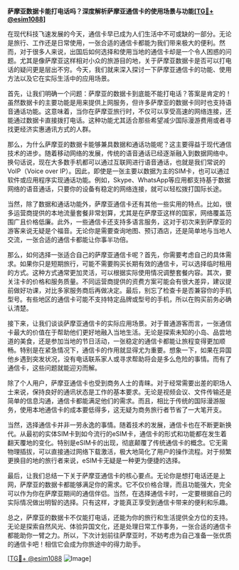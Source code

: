 **萨摩亚数据卡能打电话吗？深度解析萨摩亚通信卡的使用场景与功能[[TG💪+ @esim1088](https://t.me/s/esim1088)]**

在现代科技飞速发展的今天，通信卡早已成为人们生活中不可或缺的一部分。无论是旅行、工作还是日常使用，一张合适的通信卡都能为我们带来极大的便利。然而，对于很多人来说，出国后如何选择和使用当地的通信卡却是一个令人困惑的问题。尤其是像萨摩亚这样相对小众的旅游目的地，关于萨摩亚数据卡是否可以打电话的疑问更是层出不穷。今天，我们就来深入探讨一下萨摩亚通信卡的功能、使用方法以及它在实际生活中的应用场景。

首先，让我们明确一个问题：萨摩亚的数据卡到底能不能打电话？答案是肯定的！虽然数据卡的主要功能是用来提供上网服务，但许多萨摩亚的数据卡同时也支持语音通话功能。这意味着，当你在萨摩亚旅行时，不仅可以享受高速的网络连接，还能通过数据卡直接拨打电话。这种功能尤其适合那些希望减少国际漫游费用或者寻找更经济实惠通讯方式的人群。

那么，为什么萨摩亚的数据卡能够兼具数据和通话功能呢？这主要得益于现代通信技术的进步。随着移动网络的发展，传统的语音通话已经逐渐融入到数据网络中。换句话说，现在大多数手机都可以通过互联网进行语音通话，也就是我们常说的VoIP（Voice over IP）。因此，即使是一张主要以数据为主的SIM卡，也可以通过软件或应用程序实现通话功能。例如，Skype、WhatsApp等应用都支持基于数据网络的语音通话，只要你的设备有稳定的网络连接，就可以轻松拨打国际长途。

当然，除了数据和通话功能外，萨摩亚通信卡还有其他一些实用的特点。比如，很多运营商提供的本地流量套餐非常划算，尤其是在萨摩亚这样的国家，网络覆盖范围广且价格低廉。此外，一些通信卡还支持多语言服务，这对于初次来到萨摩亚的游客来说无疑是个福音。无论你是需要查询地图、预订酒店，还是简单地与当地人交流，一张合适的通信卡都能让你事半功倍。

那么，如何选择一张适合自己的萨摩亚通信卡呢？首先，你需要考虑自己的具体需求。如果你只是短期旅行，可能不需要购买长期有效的通信卡，可以选择临时租用的方式。这种方式通常更加灵活，可以根据实际使用情况调整套餐内容。其次，要关注卡的价格和服务质量。不同运营商提供的资费方案可能会有很大差异，建议提前做好功课，对比多家服务商后再做决定。最后，别忘了检查卡是否兼容你的手机型号。有些地区的通信卡可能不支持特定品牌或型号的手机，所以在购买前务必确认清楚。

接下来，让我们谈谈萨摩亚通信卡的实际应用场景。对于普通游客而言，一张通信卡最大的价值在于帮助他们更好地融入当地生活。无论是探索未知的小岛、品尝地道的美食，还是参加当地的节日活动，一张稳定的通信卡都能让旅程变得更加顺畅。特别是在紧急情况下，通信卡的作用就显得尤为重要。想象一下，如果在异国他乡遇到突发状况，没有电话联系家人或寻求帮助将会是多么危险的事情。而有了通信卡，这些问题就能迎刃而解。

除了个人用户，萨摩亚通信卡也受到商务人士的青睐。对于经常需要出差的职场人士来说，保持良好的通讯状态是工作的基本要求。无论是视频会议、文件传输还是简单的信息沟通，通信卡都能满足他们的需求。而且，相比于传统的国际漫游服务，使用本地通信卡的成本要低得多，这无疑为商务旅行者节省了一大笔开支。

当然，选择通信卡并非一劳永逸的事情。随着技术的发展，通信卡也在不断更新换代。从最初的实体SIM卡到如今流行的eSIM卡，通信卡的形式和功能都在发生着翻天覆地的变化。特别是eSIM卡的出现，彻底颠覆了传统通信卡的概念。它无需物理插拔，可以直接通过网络下载激活，极大地简化了用户的操作流程。对于频繁更换目的地的旅行者来说，eSIM卡无疑是一种更为便捷的选择。

最后，让我们总结一下关于萨摩亚通信卡的核心要点。无论你是想打电话还是上网，萨摩亚的数据卡都能够满足你的需求。它不仅价格合理，而且功能强大，完全可以作为你在萨摩亚期间的通信伴侣。当然，在选择通信卡时，一定要根据自己的实际情况做出明智的选择。只有这样，才能真正享受到通信卡带来的便利和乐趣。

总之，萨摩亚的数据卡不仅能打电话，还能为你的旅行和生活提供全方位的支持。无论是探索自然风光、体验异国文化，还是处理日常工作事务，一张合适的通信卡都能助你一臂之力。所以，下次计划前往萨摩亚时，不妨考虑为自己准备一张优质的通信卡吧！相信它会成为你旅途中的得力助手。

[[TG💪+ @esim1088](https://t.me/s/esim1088) ![Image](https://i.postimg.cc/4NQfJmqS/Snipaste-2025-05-13-00-14-12.png)]